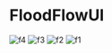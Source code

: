 ﻿# FloodFlowUI

![f4](https://github.com/user-attachments/assets/dcc06cdf-c5fb-4bf1-a84d-c429cd1709ef)
![f3](https://github.com/user-attachments/assets/9cb94003-48b9-4b2b-b04d-d9146361d9aa)
![f2](https://github.com/user-attachments/assets/e1c29733-b47d-42c8-8bbe-dc9ec86f8840)
![f1](https://github.com/user-attachments/assets/15bffe68-c5be-4523-9bf6-8eaa9118da54)

